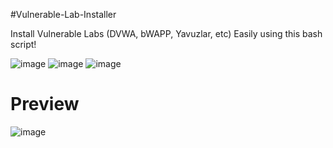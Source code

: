 #Vulnerable-Lab-Installer

Install Vulnerable Labs (DVWA, bWAPP, Yavuzlar, etc) Easily using this bash script!

![image](https://user-images.githubusercontent.com/97401702/234649424-8c0ce6fa-03fb-4a02-9a58-cf7653a3bd1d.png)
![image](https://user-images.githubusercontent.com/97401702/234649470-08987cff-abaa-43c8-ab6f-7806291e20bc.png)
![image](https://user-images.githubusercontent.com/97401702/234649541-5019785b-8885-4ec0-abf1-170af3566b57.png)

# Preview
![image](https://user-images.githubusercontent.com/97401702/234647023-64148b5c-8643-43ae-a25c-a2614d655c44.png)


